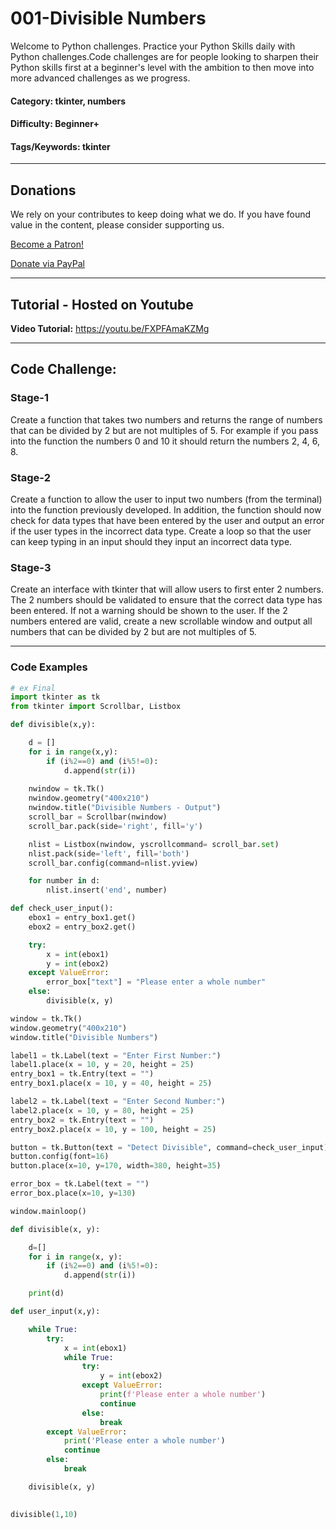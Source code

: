 # **001-Divisible Numbers**

Welcome to Python challenges. Practice your Python Skills daily with Python challenges.Code challenges are for people looking to sharpen their Python skills first at a beginner's level with the ambition to then move into more advanced challenges as we progress.

#### **Category:** tkinter, numbers
#### **Difficulty:** Beginner+
#### **Tags/Keywords:** tkinter
---

## Donations
We rely on your contributes to keep doing what we do. If you have found value in the content, please consider supporting us.

<a href="https://www.patreon.com/bePatron?u=69834971" data-patreon-widget-type="become-patron-button">Become a Patron!</a>

<a href="https://www.paypal.com/donate?hosted_button_id=W55GVT4UPXPYE" 
target="_blank">
Donate via PayPal
</a>

---

## Tutorial - Hosted on Youtube
**Video Tutorial:** https://youtu.be/FXPFAmaKZMg

---

## **Code Challenge:**

### Stage-1
Create a function that takes two numbers and returns the range of numbers that can be divided by 2 but are not multiples of 5. For example if you pass into the function the numbers 0 and 10 it should return the numbers 2, 4, 6, 8.
### Stage-2
Create a function to allow the user to input two numbers (from the terminal) into the function previously developed. In addition, the function should now check for data types that have been entered by the user and output an error if the user types in the incorrect data type. Create a loop so that the user can keep typing in an input should they input an incorrect data type.
### Stage-3
Create an interface with tkinter that will allow users to first enter 2 numbers. The 2 numbers should be validated to ensure that the correct data type has been entered. If not a warning should be shown to the user. If the 2 numbers entered are valid, create a new scrollable window and output all numbers that can be divided by 2 but are not multiples of 5.


----

### Code Examples

```python 
# ex Final
import tkinter as tk
from tkinter import Scrollbar, Listbox

def divisible(x,y):

    d = []
    for i in range(x,y):
        if (i%2==0) and (i%5!=0):
            d.append(str(i))
    
    nwindow = tk.Tk()
    nwindow.geometry("400x210")
    nwindow.title("Divisible Numbers - Output")
    scroll_bar = Scrollbar(nwindow)
    scroll_bar.pack(side='right', fill='y')

    nlist = Listbox(nwindow, yscrollcommand= scroll_bar.set)
    nlist.pack(side='left', fill='both')
    scroll_bar.config(command=nlist.yview)

    for number in d:
        nlist.insert('end', number)

def check_user_input():
    ebox1 = entry_box1.get()
    ebox2 = entry_box2.get()

    try:
        x = int(ebox1)
        y = int(ebox2)
    except ValueError:
        error_box["text"] = "Please enter a whole number"
    else:
        divisible(x, y)

window = tk.Tk()
window.geometry("400x210")
window.title("Divisible Numbers")

label1 = tk.Label(text = "Enter First Number:")
label1.place(x = 10, y = 20, height = 25)
entry_box1 = tk.Entry(text = "")
entry_box1.place(x = 10, y = 40, height = 25)

label2 = tk.Label(text = "Enter Second Number:")
label2.place(x = 10, y = 80, height = 25)
entry_box2 = tk.Entry(text = "")
entry_box2.place(x = 10, y = 100, height = 25)

button = tk.Button(text = "Detect Divisible", command=check_user_input)
button.config(font=16)
button.place(x=10, y=170, width=380, height=35)

error_box = tk.Label(text = "")
error_box.place(x=10, y=130)

window.mainloop()

```

```python
def divisible(x, y):

    d=[]
    for i in range(x, y):
        if (i%2==0) and (i%5!=0):
            d.append(str(i))

    print(d)

def user_input(x,y):

    while True: 
        try:
            x = int(ebox1)
            while True:
                try:
                    y = int(ebox2)
                except ValueError:
                    print(f'Please enter a whole number')
                    continue
                else: 
                    break
        except ValueError:
            print('Please enter a whole number')
            continue
        else:
            break

    divisible(x, y)
        

divisible(1,10)

```